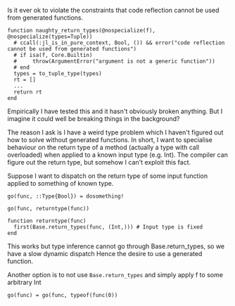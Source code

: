Is it ever ok to violate the constraints that code reflection cannot be used from generated functions.

```
function naughty_return_types(@nospecialize(f), @nospecialize(types=Tuple))
  # ccall(:jl_is_in_pure_context, Bool, ()) && error("code reflection cannot be used from generated functions")
  # if isa(f, Core.Builtin)
  #     throw(ArgumentError("argument is not a generic function"))
  # end
  types = to_tuple_type(types)
  rt = []
  ...
  return rt
end
```

Empirically I have tested this and it hasn't obviously broken anything.
But I imagine it could well be breaking things in the background?

The reason I ask is I have a weird type problem which I haven't figured out how to solve without generated functions.
In short, I want to specialise behaviour on the return type of a method (actually a type with call overloaded) when applied to a known input type (e.g. Int).
The compiler can figure out the return type, but somehow I can't exploit this fact.

Suppose I want to dispatch on the return type of some input function applied to something of known type.

```
go(func, ::Type{Bool}) = dosomething!

go(func, returntype(func)) 

function returntype(func)
  first(Base.return_types(func, (Int,))) # Input type is fixed
end
```

This works but type inference cannot go through Base.return_types, so we have a slow dynamic dispatch
Hence the desire to use a generated function.

  Another option is to not use `Base.return_types` and simply apply f to some arbitrary Int

```
go(func) = go(func, typeof(func(0))
```